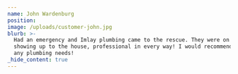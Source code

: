 ```yaml
---
name: John Wardenburg
position:
image: /uploads/customer-john.jpg
blurb: >-
  Had an emergency and Imlay plumbing came to the rescue. They were on time in
  showing up to the house, professional in every way! I would recommend them for
  any plumbing needs!
_hide_content: true
---
```

